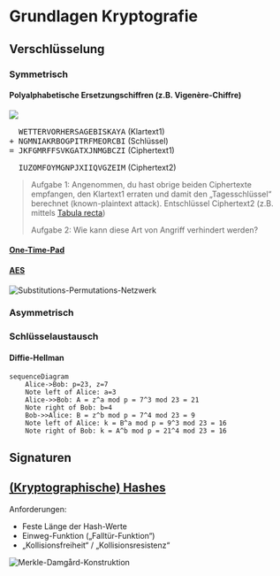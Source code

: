 # Grundlagen Kryptografie

## Verschlüsselung

### Symmetrisch

#### Polyalphabetische Ersetzungschiffren (z.B. Vigenère-Chiffre)

![](https://upload.wikimedia.org/wikipedia/commons/6/6d/VigenereSquare2.jpg)

<samp>&nbsp; WETTERVORHERSAGEBISKAYA</samp> (Klartext1)<br/>
<samp>+ NGMNIAKRBOGPITRFMEORCBI</samp> (Schlüssel)<br/>
<samp>= JKFGMRFFSVKGATXJNMGBCZI</samp> (Ciphertext1)

<samp>&nbsp; IUZOMFOYMGNPJXIIQVGZEIM</samp> (Ciphertext2)

> Aufgabe 1: Angenommen, du hast obrige beiden Ciphertexte empfangen, den Klartext1 erraten und damit den „Tagesschlüssel“ berechnet (known-plaintext attack). Entschlüssel Ciphertext2 (z.B. mittels [Tabula recta](https://de.wikipedia.org/wiki/Tabula_recta))
>
> Aufgabe 2: Wie kann diese Art von Angriff verhindert werden?

#### [One-Time-Pad](https://de.wikipedia.org/wiki/One-Time-Pad)

#### [AES](https://www.youtube.com/watch?v=O4xNJsjtN6E)
![Substitutions-Permutations-Netzwerk](https://upload.wikimedia.org/wikipedia/commons/c/cd/SubstitutionPermutationNetwork2.png)

### Asymmetrisch

### Schlüsselaustausch

#### Diffie-Hellman

```mermaid
sequenceDiagram
    Alice->Bob: p=23, z=7
    Note left of Alice: a=3
    Alice->>Bob: A = z^a mod p = 7^3 mod 23 = 21
    Note right of Bob: b=4
    Bob->>Alice: B = z^b mod p = 7^4 mod 23 = 9
    Note left of Alice: k = B^a mod p = 9^3 mod 23 = 16
    Note right of Bob: k = A^b mod p = 21^4 mod 23 = 16
```

## Signaturen

## [(Kryptographische) Hashes](https://de.wikipedia.org/wiki/Kryptographische_Hashfunktion)

Anforderungen:
* Feste Länge der Hash-Werte
* Einweg-Funktion („Falltür-Funktion“)
* „Kollisionsfreiheit“ / „Kollisionsresistenz“

![Merkle-Damgård-Konstruktion](https://upload.wikimedia.org/wikipedia/commons/thumb/a/ac/MerkleDamgaard.svg/1920px-MerkleDamgaard.svg.png)
